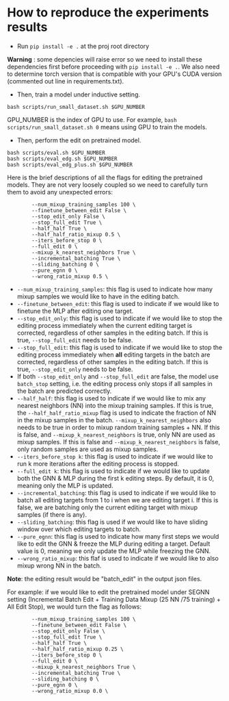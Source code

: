 # How to reproduce the experiments results

* Run ```pip install -e .``` at the proj root directory

**Warning** : some depencies will raise error so we need to install these dependencies first before proceeding with ```pip install -e .```. We also need to determine torch version that is compatible with your GPU's CUDA version (commented out line in requirements.txt). 

* Then, train a model under inductive setting. 
```
bash scripts/run_small_dataset.sh $GPU_NUMBER
```

GPU_NUMBER is the index of GPU to use. For example, ```bash scripts/run_small_dataset.sh 0``` means using GPU  to train the models.

* Then, perform the edit on pretrained model.

```
bash scripts/eval.sh $GPU_NUMBER
bash scripts/eval_edg.sh $GPU_NUMBER
bash scripts/eval_edg_plus.sh $GPU_NUMBER
```
Here is the brief descriptions of all the flags for editing the pretrained models. They are not very loosely coupled so we need to carefully turn them to avoid any unexpected errors:

```
        --num_mixup_training_samples 100 \
        --finetune_between_edit False \
        --stop_edit_only False \
        --stop_full_edit True \
        --half_half True \
        --half_half_ratio_mixup 0.5 \
        --iters_before_stop 0 \
        --full_edit 0 \
        --mixup_k_nearest_neighbors True \
        --incremental_batching True \
        --sliding_batching 0 \
        --pure_egnn 0 \
        --wrong_ratio_mixup 0.5 \
```
* ```--num_mixup_training_samples```: this flag is used to indicate how many mixup samples we would like to have in the editing batch. 
* ```--finetune_between_edit```: this flag is used to indicate if we would like to finetune the MLP after editing one target.
* ```--stop_edit_only```: this flag is used to indicate if we would like to stop the editing process immediately when the current editing target is corrected, regardless of other samples in the editing batch. If this is true, ```--stop_full_edit``` needs to be false.
* ```--stop_full_edit```: this flag is used to indicate if we would like to stop the editing process immediately when **all** editing targets in the batch are corrected, regardless of other samples in the editing batch. If this is true, ```--stop_edit_only``` needs to be false.
* If both ```--stop_edit_only``` and ```--stop_full_edit``` are false, the model use ```batch_stop``` setting, i.e. the editing process only stops if all samples in the batch are predicted correctly.
* ```--half_half```: this flag is used to indicate if we would like to mix any nearest neighbors (NN) into the mixup training samples. If this is true, the ```--half_half_ratio_mixup``` flag is used to indicate the fraction of NN in the mixup samples in the batch. ```--mixup_k_nearest_neighbors``` also needs to be true in order to mixup random training samples + NN. If this is false, and ```--mixup_k_nearest_neighbors``` is true, only NN are used as mixup samples. If this is false and ```--mixup_k_nearest_neighbors``` is false, only random samples are used as mixup samples.
* ```--iters_before_stop k```: this flag is used to indicate if we would like to run k more iterations after the editing process is stopped.
* ```--full_edit k```: this flag is used to indicate if we would like to update both the GNN & MLP during the first k editing steps. By default, it is 0, meaning only the MLP is updated.
* ```--incremental_batching```: this flag is used to indicate if we would like to batch all editing targets from 1 to i when we are editing target i. If this is false, we are batching only the current editing target with mixup samples (if there is any).
* ```--sliding_batching```: this flag is used if we would like to have sliding window over which editing targets to batch.
* ```--pure_egnn```: this flag is used to indicate how many first steps we would like to edit the GNN & freeze the MLP during editing a target. Default value is 0, meaning we only update the MLP while freezing the GNN.
* ```--wrong_ratio_mixup```: this flaf is used to indicate if we would like to also mixup wrong NN in the batch.

**Note**: the editing result would be "batch_edit" in the output json files.

For example: if we would like to edit the pretrained model under SEGNN setting (Incremental Batch Edit + Training Data Mixup (25 NN /75 training) + All Edit Stop), we would turn the flag as follows:
```
        --num_mixup_training_samples 100 \
        --finetune_between_edit False \
        --stop_edit_only False \
        --stop_full_edit True \
        --half_half True \
        --half_half_ratio_mixup 0.25 \
        --iters_before_stop 0 \
        --full_edit 0 \
        --mixup_k_nearest_neighbors True \
        --incremental_batching True \
        --sliding_batching 0 \
        --pure_egnn 0 \
        --wrong_ratio_mixup 0.0 \
```
